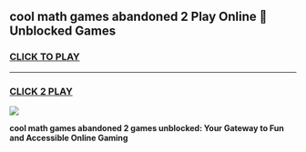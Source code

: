 
## cool math games abandoned 2 Play Online 👋 Unblocked Games
<h3>
<a href="https://news.freeplayer.one?title=cool_math_games_abandoned_2&ref=17CMG">CLICK TO PLAY</a></h3>
<hr>

<h3>
<a href="https://news.freeplayer.one?title=cool_math_games_abandoned_2&ref=17CMG">CLICK 2 PLAY</a>
  
</h3>

<a href="https://news.freeplayer.one?title=cool_math_games_abandoned_2&ref=17CMG/"><img src="https://clearcache.store/games.png"></a>


**cool math games abandoned 2 games unblocked: Your Gateway to Fun and Accessible Online Gaming**
